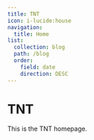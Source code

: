 ```yaml
---
title: TNT
icon: i-lucide:house
navigation:
  title: Home
list:
  collection: blog
  path: /blog
  order:
    field: date
    direction: DESC
---
```


# TNT

This is the TNT homepage.
